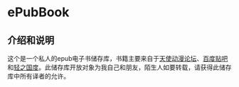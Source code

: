 # ePubBook
## 介绍和说明
这个是一个私人的epub电子书储存库，书籍主要来自于[天使动漫论坛](https://www.tsdm.live/forum.php "天使动漫论坛")、[百度贴吧](https://tieba.baidu.com/ "百度贴吧")和[轻之国度](https://www.lightnovel.cn/forum.php "轻之国度")。此储存库开放对象为我自己和朋友，陌生人如要转载，请获得此储存库中所有译者的允许。
